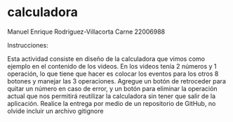 # calculadora

Manuel Enrique Rodriguez-Villacorta
Carne 22006988

Instrucciones:

Esta actividad consiste en diseño de la calculadora que vimos como ejemplo en el contenido de los videos.
En los videos tenía 2 números y 1 operación, lo que tiene que hacer es colocar los eventos para los otros 8 botones y manejar las 3 operaciones.
Agregue un botón de retroceder para quitar un número en caso de error, y un botón para eliminar la operación actual que nos permitirá reutilizar la calculadora sin tener que salir de la aplicación.
Realice la entrega por medio de un repositorio de GitHub, no olvide incluir un archivo gitignore
